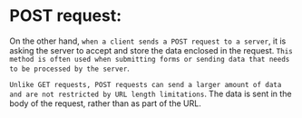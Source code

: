 # **POST request:**

On the other hand, `when a client sends a POST request to a server`, it is asking the server to accept and store the data enclosed in the request. `This method is often used when submitting forms or sending data that needs to be processed by the server`.

`Unlike GET requests, POST requests can send a larger amount of data and are not restricted by URL length limitations`. The data is sent in the body of the request, rather than as part of the URL.